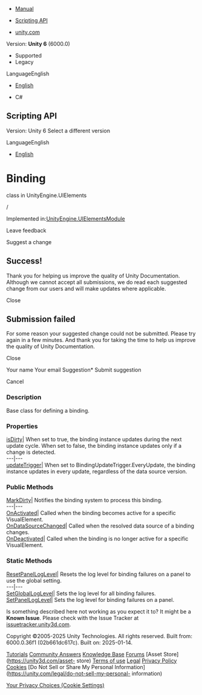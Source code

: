 [ ]()

  * [Manual](../Manual/index.html)
  * [Scripting API](../ScriptReference/index.html)

  * [unity.com](https://unity.com/)

Version: **Unity 6** (6000.0)

  * Supported
  * Legacy

LanguageEnglish

  * [English]()

  * C#

[ ](https://docs.unity3d.com)

## Scripting API

Version: Unity 6 Select a different version

LanguageEnglish

  * [English]()

# Binding

class in UnityEngine.UIElements

/

Implemented
in:[UnityEngine.UIElementsModule](UnityEngine.UIElementsModule.html)

Leave feedback

Suggest a change

## Success!

Thank you for helping us improve the quality of Unity Documentation. Although
we cannot accept all submissions, we do read each suggested change from our
users and will make updates where applicable.

Close

## Submission failed

For some reason your suggested change could not be submitted. Please <a>try
again</a> in a few minutes. And thank you for taking the time to help us
improve the quality of Unity Documentation.

Close

Your name Your email Suggestion* Submit suggestion

Cancel

[ ]()

### Description

Base class for defining a binding.

### Properties

[isDirty](UIElements.Binding-isDirty.html)|  When set to true, the binding
instance updates during the next update cycle. When set to false, the binding
instance updates only if a change is detected.  
---|---  
[updateTrigger](UIElements.Binding-updateTrigger.html)|  When set to
BindingUpdateTrigger.EveryUpdate, the binding instance updates in every
update, regardless of the data source version.  
  
### Public Methods

[MarkDirty](UIElements.Binding.MarkDirty.html)|  Notifies the binding system
to process this binding.  
---|---  
[OnActivated](UIElements.Binding.OnActivated.html)|  Called when the binding
becomes active for a specific VisualElement.  
[OnDataSourceChanged](UIElements.Binding.OnDataSourceChanged.html)|  Called
when the resolved data source of a binding changes.  
[OnDeactivated](UIElements.Binding.OnDeactivated.html)|  Called when the
binding is no longer active for a specific VisualElement.  
  
### Static Methods

[ResetPanelLogLevel](UIElements.Binding.ResetPanelLogLevel.html)|  Resets the
log level for binding failures on a panel to use the global setting.  
---|---  
[SetGlobalLogLevel](UIElements.Binding.SetGlobalLogLevel.html)|  Sets the log
level for all binding failures.  
[SetPanelLogLevel](UIElements.Binding.SetPanelLogLevel.html)|  Sets the log
level for binding failures on a panel.  
  
Is something described here not working as you expect it to? It might be a
**Known Issue**. Please check with the Issue Tracker at
[issuetracker.unity3d.com](https://issuetracker.unity3d.com).

Copyright ©2005-2025 Unity Technologies. All rights reserved. Built from:
6000.0.36f1 (02b661dc617c). Built on: 2025-01-14.

[Tutorials](https://unity3d.com/learn) [Community
Answers](https://answers.unity3d.com) [Knowledge
Base](https://support.unity3d.com/hc/en-us)
[Forums](https://forum.unity3d.com) [Asset Store](https://unity3d.com/asset-
store) [Terms of use](https://docs.unity3d.com/Manual/TermsOfUse.html)
[Legal](https://unity.com/legal) [Privacy
Policy](https://unity.com/legal/privacy-policy)
[Cookies](https://unity.com/legal/cookie-policy) [Do Not Sell or Share My
Personal Information](https://unity.com/legal/do-not-sell-my-personal-
information)

[Your Privacy Choices (Cookie Settings)](javascript:void\(0\);)

